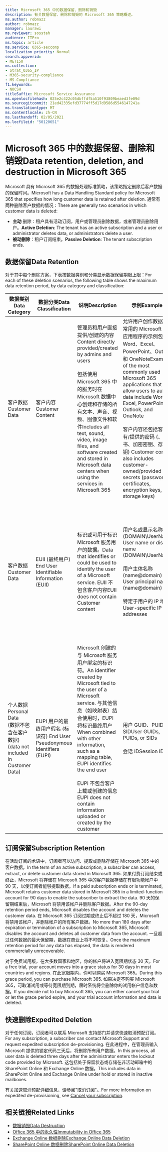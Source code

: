 ```yaml
---
title: Microsoft 365 中的数据保留、删除和销毁
description: 有关数据保留、删除和销毁的 Microsoft 365 策略概述。
ms.author: robmazz
author: robmazz
manager: laurawi
ms.reviewer: sosstah
audience: ITPro
ms.topic: article
ms.service: O365-seccomp
localization_priority: Normal
search.appverid:
- MET150
ms.collection:
- Strat_O365_IP
- M365-security-compliance
- MS-Compliance
f1.keywords:
- NOCSH
titleSuffix: Microsoft Service Assurance
ms.openlocfilehash: 025e2c422c05dbffdf5a510f93809beaed3fe09d
ms.sourcegitcommit: 21ed42335efd37774ff5d17d9586d5546147241a
ms.translationtype: MT
ms.contentlocale: zh-CN
ms.lasthandoff: 02/05/2021
ms.locfileid: "50120651"
---
```

# <a name="data-retention-deletion-and-destruction-in-microsoft-365"></a><span data-ttu-id="6611f-103">Microsoft 365 中的数据保留、删除和销毁</span><span class="sxs-lookup"><span data-stu-id="6611f-103">Data retention, deletion, and destruction in Microsoft 365</span></span>

<span data-ttu-id="6611f-104">Microsoft 具有 Microsoft 365 的数据处理标准策略，该策略指定删除后客户数据的保留时间。</span><span class="sxs-lookup"><span data-stu-id="6611f-104">Microsoft has a Data Handling Standard policy for Microsoft 365 that specifies how long customer data is retained after deletion.</span></span> <span data-ttu-id="6611f-105">通常有两种删除客户数据的情况：</span><span class="sxs-lookup"><span data-stu-id="6611f-105">There are generally two scenarios in which customer data is deleted:</span></span>

- <span data-ttu-id="6611f-106">**主动** 删除：租户具有活动订阅，用户或管理员删除数据，或者管理员删除用户。</span><span class="sxs-lookup"><span data-stu-id="6611f-106">**Active Deletion**: The tenant has an active subscription and a user or administrator deletes data, or administrators delete a user.</span></span>
- <span data-ttu-id="6611f-107">**被动删除**：租户订阅结束。</span><span class="sxs-lookup"><span data-stu-id="6611f-107">**Passive Deletion**: The tenant subscription ends.</span></span>

## <a name="data-retention"></a><span data-ttu-id="6611f-108">数据保留</span><span class="sxs-lookup"><span data-stu-id="6611f-108">Data Retention</span></span>

<span data-ttu-id="6611f-109">对于其中每个删除方案，下表按数据类别和分类显示数据保留期限上限：</span><span class="sxs-lookup"><span data-stu-id="6611f-109">For each of these deletion scenarios, the following table shows the maximum data retention period, by data category and classification:</span></span>

| <span data-ttu-id="6611f-110">数据类别</span><span class="sxs-lookup"><span data-stu-id="6611f-110">Data Category</span></span> | <span data-ttu-id="6611f-111">数据分类</span><span class="sxs-lookup"><span data-stu-id="6611f-111">Data Classification</span></span> | <span data-ttu-id="6611f-112">说明</span><span class="sxs-lookup"><span data-stu-id="6611f-112">Description</span></span> | <span data-ttu-id="6611f-113">示例</span><span class="sxs-lookup"><span data-stu-id="6611f-113">Examples</span></span> | <span data-ttu-id="6611f-114">保留期</span><span class="sxs-lookup"><span data-stu-id="6611f-114">Retention Period</span></span> |
|-----------------|-----------------|-----------------|----------------------------------|-------------------------------|
| <span data-ttu-id="6611f-115">客户数据</span><span class="sxs-lookup"><span data-stu-id="6611f-115">Customer Data</span></span> | <span data-ttu-id="6611f-116">客户内容</span><span class="sxs-lookup"><span data-stu-id="6611f-116">Customer Content</span></span>| <span data-ttu-id="6611f-117">管理员和用户直接提供/创建的内容</span><span class="sxs-lookup"><span data-stu-id="6611f-117">Content directly provided/created by admins and users</span></span> <br><br> <span data-ttu-id="6611f-118">包括使用 Microsoft 365 中的服务时在 Microsoft 数据中心创建和存储的所有文本、声音、视频、图像文件和软件</span><span class="sxs-lookup"><span data-stu-id="6611f-118">Includes all text, sound, video, image files, and software created and stored in Microsoft data centers when using the services in Microsoft 365</span></span> | <span data-ttu-id="6611f-119">允许用户创作数据的最常用的 Microsoft 365 应用程序的示例包括 Word、Excel、PowerPoint、Outlook 和 OneNote</span><span class="sxs-lookup"><span data-stu-id="6611f-119">Examples of the most commonly used Microsoft 365 applications that allow users to author data include Word, Excel, PowerPoint, Outlook, and OneNote</span></span> <br><br> <span data-ttu-id="6611f-120">客户内容还包括客户拥有/提供的密码 (、证书、加密密钥、存储密钥) </span><span class="sxs-lookup"><span data-stu-id="6611f-120">Customer content also includes customer-owned/provided secrets (passwords, certificates, encryption keys, storage keys)</span></span> | <span data-ttu-id="6611f-121">**主动删除方案：** 最多 30 天</span><span class="sxs-lookup"><span data-stu-id="6611f-121">**Active Deletion Scenario:** at most 30 days</span></span> <br><br> <span data-ttu-id="6611f-122">**被动删除方案：** 最多 180 天</span><span class="sxs-lookup"><span data-stu-id="6611f-122">**Passive Deletion Scenario:** at most 180 days</span></span> |
| <span data-ttu-id="6611f-123">客户数据</span><span class="sxs-lookup"><span data-stu-id="6611f-123">Customer Data</span></span> | <span data-ttu-id="6611f-124">EUII (最终用户) </span><span class="sxs-lookup"><span data-stu-id="6611f-124">End User Identifiable Information (EUII)</span></span> | <span data-ttu-id="6611f-125">标识或可用于标识 Microsoft 服务用户的数据。</span><span class="sxs-lookup"><span data-stu-id="6611f-125">Data that identifies or could be used to identify the user of a Microsoft service.</span></span> <span data-ttu-id="6611f-126">EUII 不包含客户内容</span><span class="sxs-lookup"><span data-stu-id="6611f-126">EUII does not contain Customer content</span></span> | <span data-ttu-id="6611f-127">用户名或显示名称 (DOMAIN\UserName) </span><span class="sxs-lookup"><span data-stu-id="6611f-127">User name or display name (DOMAIN\UserName)</span></span> <br><br> <span data-ttu-id="6611f-128">用户主体名称 (name@domain) </span><span class="sxs-lookup"><span data-stu-id="6611f-128">User principal name (name@domain)</span></span> <br><br>  <span data-ttu-id="6611f-129">特定于用户的 IP 地址</span><span class="sxs-lookup"><span data-stu-id="6611f-129">User-specific IP addresses</span></span> | <span data-ttu-id="6611f-130">**主动删除方案：** 最多 180 (租户管理员操作) </span><span class="sxs-lookup"><span data-stu-id="6611f-130">**Active Deletion Scenario:** at most 180 days (only a tenant administrator action)</span></span> <br><br> <span data-ttu-id="6611f-131">**被动删除方案：** 最多 180 天</span><span class="sxs-lookup"><span data-stu-id="6611f-131">**Passive Deletion Scenario:** at most 180 days</span></span> |
| <span data-ttu-id="6611f-132">个人数据</span><span class="sxs-lookup"><span data-stu-id="6611f-132">Personal Data</span></span> <br> <span data-ttu-id="6611f-133"> (数据不包含在客户数据) </span><span class="sxs-lookup"><span data-stu-id="6611f-133">(data not included in Customer Data)</span></span> | <span data-ttu-id="6611f-134">EUPI 用户的最终用户假名 (标识符) </span><span class="sxs-lookup"><span data-stu-id="6611f-134">End User Pseudonymous Identifiers (EUPI)</span></span> | <span data-ttu-id="6611f-135">Microsoft 创建的与 Microsoft 服务用户绑定的标识符。</span><span class="sxs-lookup"><span data-stu-id="6611f-135">An identifier created by Microsoft tied to the user of a Microsoft service.</span></span> <span data-ttu-id="6611f-136">与其他信息（如映射表）结合使用时，EUPI 将标识最终用户</span><span class="sxs-lookup"><span data-stu-id="6611f-136">When combined with other information, such as a mapping table, EUPI identifies the end user</span></span> <br><br> <span data-ttu-id="6611f-137">EUPI 不包含客户上载或创建的信息</span><span class="sxs-lookup"><span data-stu-id="6611f-137">EUPI does not contain information uploaded or created by the customer</span></span> | <span data-ttu-id="6611f-138">用户 GUID、PUID 或 SID</span><span class="sxs-lookup"><span data-stu-id="6611f-138">User GUIDs, PUIDs, or SIDs</span></span> <br><br> <span data-ttu-id="6611f-139">会话 ID</span><span class="sxs-lookup"><span data-stu-id="6611f-139">Session IDs</span></span> | <span data-ttu-id="6611f-140">**主动删除方案：** 最多 30 天</span><span class="sxs-lookup"><span data-stu-id="6611f-140">**Active Deletion Scenario:** at most 30 days</span></span> <br><br> <span data-ttu-id="6611f-141">**被动删除方案：** 最多 180 天</span><span class="sxs-lookup"><span data-stu-id="6611f-141">**Passive Deletion Scenario:** at most 180 days</span></span> |

## <a name="subscription-retention"></a><span data-ttu-id="6611f-142">订阅保留</span><span class="sxs-lookup"><span data-stu-id="6611f-142">Subscription Retention</span></span>

<span data-ttu-id="6611f-143">在活动订阅的术语中，订阅者可以访问、提取或删除存储在 Microsoft 365 中的客户数据。</span><span class="sxs-lookup"><span data-stu-id="6611f-143">In the term of an active subscription, a subscriber can access, extract, or delete customer data stored in Microsoft 365.</span></span> <span data-ttu-id="6611f-144">如果付费订阅结束或终止，Microsoft 将存储在 Microsoft 365 中的客户数据存储在有限功能帐户中 90 天，以使订阅者能够提取数据。</span><span class="sxs-lookup"><span data-stu-id="6611f-144">If a paid subscription ends or is terminated, Microsoft retains customer data stored in Microsoft 365 in a limited-function account for 90 days to enable the subscriber to extract the data.</span></span> <span data-ttu-id="6611f-145">90 天的保留期结束后，Microsoft 将禁用该帐户并删除客户数据。</span><span class="sxs-lookup"><span data-stu-id="6611f-145">After the 90-day retention period ends, Microsoft disables the account and deletes the customer data.</span></span> <span data-ttu-id="6611f-146">在 Microsoft 365 订阅过期或终止后不超过 180 天，Microsoft 将禁用该帐户，并删除帐户的所有客户数据。</span><span class="sxs-lookup"><span data-stu-id="6611f-146">No more than 180 days after expiration or termination of a subscription to Microsoft 365, Microsoft disables the account and deletes all customer data from the account.</span></span> <span data-ttu-id="6611f-147">一旦超过任何数据的最大保留期，数据在商业上将不可恢复。</span><span class="sxs-lookup"><span data-stu-id="6611f-147">Once the maximum retention period for any data has elapsed, the data is rendered commercially unrecoverable.</span></span>

<span data-ttu-id="6611f-148">对于免费试用版，在大多数国家和地区，你的帐户将进入宽限期状态 30 天。</span><span class="sxs-lookup"><span data-stu-id="6611f-148">For a free trial, your account moves into a grace status for 30 days in most countries and regions.</span></span> <span data-ttu-id="6611f-149">在此宽限期内，你可以购买 Microsoft 365。</span><span class="sxs-lookup"><span data-stu-id="6611f-149">During this grace period, you can purchase Microsoft 365.</span></span> <span data-ttu-id="6611f-150">如果决定不购买 Microsoft 365，可取消试用或等待宽限期到期，届时系统将会删除你的试用帐户信息和数据。</span><span class="sxs-lookup"><span data-stu-id="6611f-150">If you decide not to buy Microsoft 365, you can either cancel your trial or let the grace period expire, and your trial account information and data is deleted.</span></span>

## <a name="expedited-deletion"></a><span data-ttu-id="6611f-151">快速删除</span><span class="sxs-lookup"><span data-stu-id="6611f-151">Expedited Deletion</span></span>

<span data-ttu-id="6611f-152">对于任何订阅，订阅者可以联系 Microsoft 支持部门并请求快速取消预配订阅。</span><span class="sxs-lookup"><span data-stu-id="6611f-152">For any subscription, a subscriber can contact Microsoft Support and request expedited subscription de-provisioning.</span></span> <span data-ttu-id="6611f-153">在此进程中，在管理员输入 Microsoft 提供的锁定代码三天后，将删除所有用户数据。</span><span class="sxs-lookup"><span data-stu-id="6611f-153">In this process, all user data is deleted three days after the administrator enters the lockout code provided by Microsoft.</span></span> <span data-ttu-id="6611f-154">这包括处于保留状态或存储在非活动邮箱中的 SharePoint Online 和 Exchange Online 数据。</span><span class="sxs-lookup"><span data-stu-id="6611f-154">This includes data in SharePoint Online and Exchange Online under hold or stored in inactive mailboxes.</span></span>

<span data-ttu-id="6611f-155">有关加速取消预配详细信息，请参阅"[取消订阅"。](/microsoft-365/commerce/subscriptions/cancel-your-subscription)</span><span class="sxs-lookup"><span data-stu-id="6611f-155">For more information on expedited de-provisioning, see [Cancel your subscription](/microsoft-365/commerce/subscriptions/cancel-your-subscription).</span></span>

## <a name="related-links"></a><span data-ttu-id="6611f-156">相关链接</span><span class="sxs-lookup"><span data-stu-id="6611f-156">Related Links</span></span>

- [<span data-ttu-id="6611f-157">数据销毁</span><span class="sxs-lookup"><span data-stu-id="6611f-157">Data Destruction</span></span>](assurance-data-destruction.md)
- [<span data-ttu-id="6611f-158">Office 365 中的永久性</span><span class="sxs-lookup"><span data-stu-id="6611f-158">Immutability in Office 365</span></span>](assurance-data-immutability.md)
- [<span data-ttu-id="6611f-159">Exchange Online 数据删除</span><span class="sxs-lookup"><span data-stu-id="6611f-159">Exchange Online Data Deletion</span></span>](assurance-exchange-online-data-deletion.md)
- [<span data-ttu-id="6611f-160">SharePoint Online 数据删除</span><span class="sxs-lookup"><span data-stu-id="6611f-160">SharePoint Online Data Deletion</span></span>](assurance-sharepoint-online-data-deletion.md)
